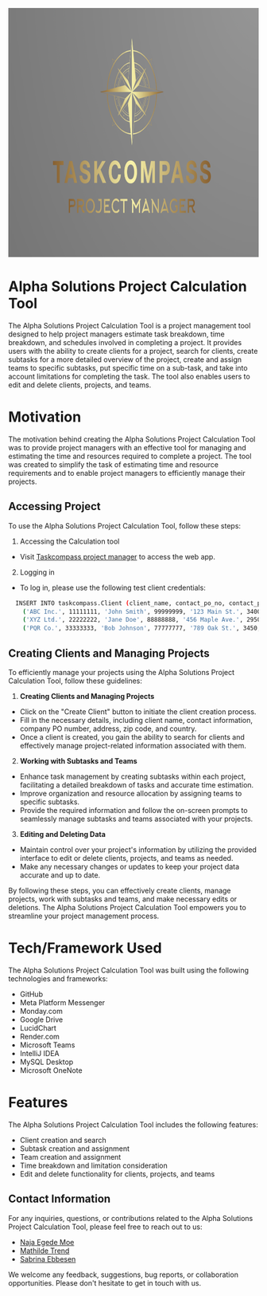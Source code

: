<p align="center">
  <img src="TaskCompassLogo.png" alt="Your Picture" width="800" height="500">
</p>

# Alpha Solutions Project Calculation Tool

The Alpha Solutions Project Calculation Tool is a project management tool designed to help project managers estimate task breakdown, time breakdown, and schedules involved in completing a project. It provides users with the ability to create clients for a project, search for clients, create subtasks for a more detailed overview of the project, create and assign teams to specific subtasks, put specific time on a sub-task, and take into account limitations for completing the task. The tool also enables users to edit and delete clients, projects, and teams.

# Motivation

The motivation behind creating the Alpha Solutions Project Calculation Tool was to provide project managers with an effective tool for managing and estimating the time and resources required to complete a project. The tool was created to simplify the task of estimating time and resource requirements and to enable project managers to efficiently manage their projects.


## Accessing Project 

To use the Alpha Solutions Project Calculation Tool, follow these steps:

1. Accessing the Calculation tool
- Visit  [Taskcompass project manager](https://task-compass.onrender.com) to access the web app.
 
 2. Logging in
 - To log in, please use the following test client credentials:

```bash
  INSERT INTO taskcompass.Client (client_name, contact_po_no, contact_person, company_po_no, address, zip_code, country) VALUES
    ('ABC Inc.', 11111111, 'John Smith', 99999999, '123 Main St.', 3400, 'DK'),
    ('XYZ Ltd.', 22222222, 'Jane Doe', 88888888, '456 Maple Ave.', 2950, 'DK'),
    ('PQR Co.', 33333333, 'Bob Johnson', 77777777, '789 Oak St.', 3450, 'DK');
```

## Creating Clients and Managing Projects

To efficiently manage your projects using the Alpha Solutions Project Calculation Tool, follow these guidelines:

1. **Creating Clients and Managing Projects**
- Click on the "Create Client" button to initiate the client creation process.
- Fill in the necessary details, including client name, contact information, company PO number, address, zip code, and country.
- Once a client is created, you gain the ability to search for clients and effectively manage project-related information associated with them.

2. **Working with Subtasks and Teams**
- Enhance task management by creating subtasks within each project, facilitating a detailed breakdown of tasks and accurate time estimation.
- Improve organization and resource allocation by assigning teams to specific subtasks.
- Provide the required information and follow the on-screen prompts to seamlessly manage subtasks and teams associated with your projects.

3. **Editing and Deleting Data**
- Maintain control over your project's information by utilizing the provided interface to edit or delete clients, projects, and teams as needed.
- Make any necessary changes or updates to keep your project data accurate and up to date.

By following these steps, you can effectively create clients, manage projects, work with subtasks and teams, and make necessary edits or deletions. The Alpha Solutions Project Calculation Tool empowers you to streamline your project management process.

# Tech/Framework Used

The Alpha Solutions Project Calculation Tool was built using the following technologies and frameworks:

- GitHub
- Meta Platform Messenger
- Monday.com
- Google Drive
- LucidChart
- Render.com
- Microsoft Teams
- IntelliJ IDEA
- MySQL Desktop
- Microsoft OneNote

# Features

The Alpha Solutions Project Calculation Tool includes the following features:

- Client creation and search
- Subtask creation and assignment
- Team creation and assignment
- Time breakdown and limitation consideration
- Edit and delete functionality for clients, projects, and teams


## Contact Information

For any inquiries, questions, or contributions related to the Alpha Solutions Project Calculation Tool, please feel free to reach out to us:

- <a href="https://github.com/najamoe">Naja Egede Moe </a>
- <a href="https://github.com/MathildeTrendy">Mathilde Trend</a>
- <a href="https://github.com/sabr5840">Sabrina Ebbesen</a>

We welcome any feedback, suggestions, bug reports, or collaboration opportunities. Please don't hesitate to get in touch with us. 
